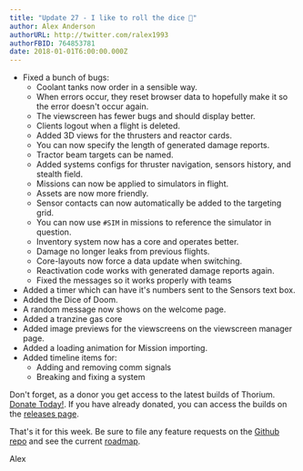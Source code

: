 ```yaml
---
title: "Update 27 - I like to roll the dice 🎲"
author: Alex Anderson
authorURL: http://twitter.com/ralex1993
authorFBID: 764853781
date: 2018-01-01T6:00:00.000Z
---
```


- Fixed a bunch of bugs:
  - Coolant tanks now order in a sensible way.
  - When errors occur, they reset browser data to hopefully make it so the error doesn't occur again.
  - The viewscreen has fewer bugs and should display better.
  - Clients logout when a flight is deleted.
  - Added 3D views for the thrusters and reactor cards.
  - You can now specify the length of generated damage reports.
  - Tractor beam targets can be named.
  - Added systems configs for thruster navigation, sensors history, and stealth field.
  - Missions can now be applied to simulators in flight.
  - Assets are now more friendly.
  - Sensor contacts can now automatically be added to the targeting grid.
  - You can now use `#SIM` in missions to reference the simulator in question.
  - Inventory system now has a core and operates better.
  - Damage no longer leaks from previous flights.
  - Core-layouts now force a data update when switching.
  - Reactivation code works with generated damage reports again.
  - Fixed the messages so it works properly with teams
- Added a timer which can have it's numbers sent to the Sensors text box.
- Added the Dice of Doom.  
- A random message now shows on the welcome page.
- Added a tranzine gas core
- Added image previews for the viewscreens on the viewscreen manager page.
- Added a loading animation for Mission importing.
- Added timeline items for:
  - Adding and removing comm signals
  - Breaking and fixing a system

Don't forget, as a donor you get access to the latest builds of Thorium. [Donate Today!](/en/donate). If you have already donated, you can access the builds on the [releases page](/en/releases).

That's it for this week. Be sure to file any feature requests on the [Github repo](https://github.com/Thorium-Sim/thorium/issues) and see the current [roadmap](https://github.com/Thorium-Sim/thorium/projects/2).

Alex
